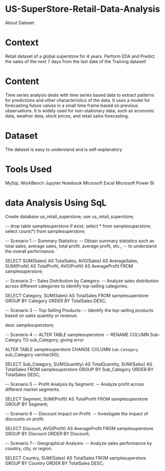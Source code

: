 # US-SuperStore-Retail-Data-Analysis

About Dataset

# Context

Retail dataset of a global superstore for 4 years.
Perform EDA and Predict the sales of the next 7 days from the last date of the Training dataset!

# Content

Time series analysis deals with time series based data to extract patterns for predictions and other characteristics of the data. It uses a model for forecasting future values in a small time frame based on previous observations. It is widely used for non-stationary data, such as economic data, weather data, stock prices, and retail sales forecasting.

# Dataset

The dataset is easy to understand and is self-explanatory

# Tools Used

MySqL WorkBench
Jupyter Notebook
Microsoft Excel
Microsoft Power Bi

# data Analysis Using SqL

  Create database us_retail_superstore;
  use us_retail_superstore;

-- drop table samplesuperstore if exist;
select * from samplesuperstore;
select count(*) from samplesuperstore;

-- Scenario 1 -- Summary Statistics: 
-- Obtain summary statistics such as total sales, average sales, total profit, average profit, etc., 
-- to understand the overall performance.

 SELECT 
    SUM(Sales) AS TotalSales,
    AVG(Sales) AS AverageSales,
    SUM(Profit) AS TotalProfit,
    AVG(Profit) AS AverageProfit
 FROM  samplesuperstore;


-- Scenario 2-- Sales Distribution by Category: 
-- Analyze sales distribution across different categories to identify top-selling categories.

SELECT 
    Category,
    SUM(Sales) AS TotalSales
FROM 
    samplesuperstore
GROUP BY 
    Category
ORDER BY 
    TotalSales DESC;
    
    
-- Scenario 3 -- Top Selling Products: 
-- Identify the top-selling products based on sales quantity or revenue.

desc samplesuperstore;

-- Scenario 4 -- ALTER TABLE samplesuperstore
-- RENAME COLUMN Sub-Categry TO sub_Category;                 giving error

ALTER TABLE samplesuperstore
CHANGE COLUMN `Sub-Category` sub_Category varchar(50);
 
SELECT 
    Sub_Category,
    SUM(Quantity) AS TotalQuantity,
    SUM(Sales) AS TotalSales
FROM 
    samplesuperstore
GROUP BY 
    Sub_Category
ORDER BY 
    TotalSales DESC;
    
    
 -- Scenario 5 -- Profit Analysis by Segment: 
 -- Analyze profit across different market segments. 
 
 SELECT 
    Segment,
    SUM(Profit) AS TotalProfit
FROM 
    samplesuperstore
GROUP BY 
    Segment;


-- Scenario 6 -- Discount Impact on Profit: 
-- Investigate the impact of discounts on profit.

SELECT 
    Discount,
    AVG(Profit) AS AverageProfit
FROM 
    samplesuperstore
GROUP BY 
    Discount
ORDER BY 
    Discount;

-- Scenario 7-- Geographical Analysis: 
-- Analyze sales performance by country, city, or region.

SELECT 
    Country,
    SUM(Sales) AS TotalSales
FROM 
    samplesuperstore
GROUP BY 
    Country
ORDER BY 
    TotalSales DESC;
